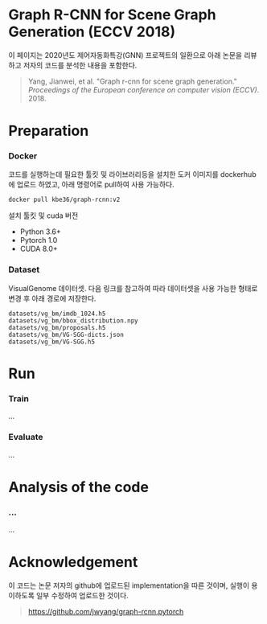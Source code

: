 # Graph R-CNN for Scene Graph Generation (ECCV 2018) 

이 페이지는 2020년도 제어자동화특강(GNN) 프로젝트의 일환으로 아래 논문을 리뷰하고 저자의 코드를 분석한 내용을 포함한다.

> Yang, Jianwei, et al. "Graph r-cnn for scene graph generation." *Proceedings of the European conference on computer vision (ECCV)*. 2018.



# Preparation

### Docker

코드를 실행하는데 필요한 툴킷 및 라이브러리등을 설치한 도커 이미지를 dockerhub에 업로드 하였고, 아래 명령어로 pull하여 사용 가능하다.

```
docker pull kbe36/graph-rcnn:v2
```

설치 툴킷 및 cuda 버전

- Python 3.6+
- Pytorch 1.0
- CUDA 8.0+


### Dataset

VisualGenome 데이터셋. 다음 링크를 참고하여 따라 데이터셋을 사용 가능한 형태로 변경 후 아래 경로에 저장한다.

```
datasets/vg_bm/imdb_1024.h5
datasets/vg_bm/bbox_distribution.npy
datasets/vg_bm/proposals.h5
datasets/vg_bm/VG-SGG-dicts.json
datasets/vg_bm/VG-SGG.h5
```



# Run

### Train

...

### Evaluate

...



# Analysis of the code

### ...

...

### 



# Acknowledgement

이 코드는 논문 저자의 github에 업로드된 implementation을 따른 것이며, 실행이 용이하도록 일부 수정하여 업로드한 것이다. 

> https://github.com/jwyang/graph-rcnn.pytorch

